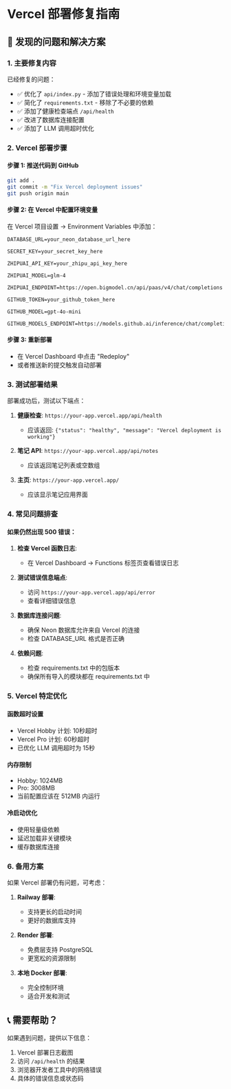 # Vercel 部署修复指南

## 🚨 发现的问题和解决方案

### 1. 主要修复内容

已经修复的问题：
- ✅ 优化了 `api/index.py` - 添加了错误处理和环境变量加载
- ✅ 简化了 `requirements.txt` - 移除了不必要的依赖
- ✅ 添加了健康检查端点 `/api/health`
- ✅ 改进了数据库连接配置
- ✅ 添加了 LLM 调用超时优化

### 2. Vercel 部署步骤

#### 步骤 1: 推送代码到 GitHub
```bash
git add .
git commit -m "Fix Vercel deployment issues"
git push origin main
```

#### 步骤 2: 在 Vercel 中配置环境变量
在 Vercel 项目设置 → Environment Variables 中添加：

```
DATABASE_URL=your_neon_database_url_here

SECRET_KEY=your_secret_key_here

ZHIPUAI_API_KEY=your_zhipu_api_key_here

ZHIPUAI_MODEL=glm-4

ZHIPUAI_ENDPOINT=https://open.bigmodel.cn/api/paas/v4/chat/completions

GITHUB_TOKEN=your_github_token_here

GITHUB_MODEL=gpt-4o-mini

GITHUB_MODELS_ENDPOINT=https://models.github.ai/inference/chat/completions
```

#### 步骤 3: 重新部署
- 在 Vercel Dashboard 中点击 "Redeploy"
- 或者推送新的提交触发自动部署

### 3. 测试部署结果

部署成功后，测试以下端点：

1. **健康检查**: `https://your-app.vercel.app/api/health`
   - 应该返回: `{"status": "healthy", "message": "Vercel deployment is working"}`

2. **笔记 API**: `https://your-app.vercel.app/api/notes`
   - 应该返回笔记列表或空数组

3. **主页**: `https://your-app.vercel.app/`
   - 应该显示笔记应用界面

### 4. 常见问题排查

#### 如果仍然出现 500 错误：

1. **检查 Vercel 函数日志**:
   - 在 Vercel Dashboard → Functions 标签页查看错误日志

2. **测试错误信息端点**:
   - 访问 `https://your-app.vercel.app/api/error`
   - 查看详细错误信息

3. **数据库连接问题**:
   - 确保 Neon 数据库允许来自 Vercel 的连接
   - 检查 DATABASE_URL 格式是否正确

4. **依赖问题**:
   - 检查 requirements.txt 中的包版本
   - 确保所有导入的模块都在 requirements.txt 中

### 5. Vercel 特定优化

#### 函数超时设置
- Vercel Hobby 计划: 10秒超时
- Vercel Pro 计划: 60秒超时
- 已优化 LLM 调用超时为 15秒

#### 内存限制
- Hobby: 1024MB
- Pro: 3008MB
- 当前配置应该在 512MB 内运行

#### 冷启动优化
- 使用轻量级依赖
- 延迟加载非关键模块
- 缓存数据库连接

### 6. 备用方案

如果 Vercel 部署仍有问题，可考虑：

1. **Railway 部署**:
   - 支持更长的启动时间
   - 更好的数据库支持

2. **Render 部署**:
   - 免费层支持 PostgreSQL
   - 更宽松的资源限制

3. **本地 Docker 部署**:
   - 完全控制环境
   - 适合开发和测试

## 📞 需要帮助？

如果遇到问题，提供以下信息：
1. Vercel 部署日志截图
2. 访问 `/api/health` 的结果
3. 浏览器开发者工具中的网络错误
4. 具体的错误信息或状态码